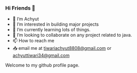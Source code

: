 ### Hi Friends 👋
- 👋 I’m Achyut 
- 👀 I’m interested in building major projects
- 🌱 I’m currently learning lots of things.
- 💞️ I’m looking to collaborate on any project related to java.
- 📫 How to reach me
- 📥 email me at tiwariachyut8808@gmail.com or achyuttiwari34@gmail.com

Welcome to my github profile page.
<!--
**Achyuttiwari/Achyuttiwari** is a ✨ _special_ ✨ repository because its `README.md` (this file) appears on your GitHub profile.

Here are some ideas to get you started:

- 🔭 I’m currently working on ...
- 🌱 I’m currently learning ...
- 👯 I’m looking to collaborate on ...
- 🤔 I’m looking for help with ...
- 💬 Ask me about ...
- 📫 How to reach me: ...
- 😄 Pronouns: ...
- ⚡ Fun fact: ...
-->
